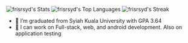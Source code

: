 ![frisrsyd's Stats](https://github-readme-stats.vercel.app/api?username=frisrsyd&theme=tokyonight&show_icons=true&hide_border=true&count_private=true)
![frisrsyd's Top Languages](https://github-readme-stats.vercel.app/api/top-langs/?username=frisrsyd&theme=tokyonight&show_icons=true&hide_border=true&layout=compact)
![frisrsyd's Streak](https://github-readme-streak-stats.herokuapp.com/?user=frisrsyd&theme=tokyonight&hide_border=true)

<!--
**frisrsyd/frisrsyd** is a ✨ _special_ ✨ repository because its `README.md` (this file) appears on your GitHub profile.

Here are some ideas to get you started:
-->
- 🔭 I’m graduated from Syiah Kuala University with GPA 3.64
- 🌱 I can work on Full-stack, web, and android development. Also on application testing
<!--
- 👯 I’m looking to collaborate on ...
- 🤔 I’m looking for help with ...
- 💬 Ask me about ...
- 📫 How to reach me: ...
- 😄 Pronouns: ...
- ⚡ Fun fact: ...
-->
